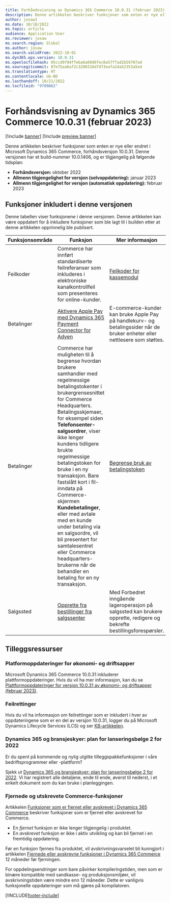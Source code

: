 ```yaml
---
title: Forhåndsvisning av Dynamics 365 Commerce 10.0.31 (februar 2023)
description: Denne artikkelen beskriver funksjoner som enten er nye eller endret i Microsoft Dynamics 365 Commerce 10.0.31.
author: josaw1
ms.date: 10/18/2022
ms.topic: article
audience: Application User
ms.reviewer: josaw
ms.search.region: Global
ms.author: josaw
ms.search.validFrom: 2022-10-01
ms.dyn365.ops.version: 10.0.31
ms.openlocfilehash: 05ccd9794ffeba6a09d6fec0a57ffad2b59707ad
ms.sourcegitcommit: 87e75aa6af2c3280316d7d73eafa14a52353a5e4
ms.translationtype: HT
ms.contentlocale: nb-NO
ms.lasthandoff: 10/21/2022
ms.locfileid: "9709862"
---
```

# <a name="preview-of-dynamics-365-commerce-10031-february-2023"></a>Forhåndsvisning av Dynamics 365 Commerce 10.0.31 (februar 2023)

[!include [banner](../includes/banner.md)]
[!include [preview banner](../includes/preview-banner.md)]

Denne artikkelen beskriver funksjoner som enten er nye eller endret i Microsoft Dynamics 365 Commerce, forhåndsversjon 10.0.31. Denne versjonen har et build-nummer 10.0.1406, og er tilgjengelig på følgende tidsplan:

- **Forhåndsversjon:** oktober 2022
- **Allmenn tilgjengelighet for versjon (selvoppdatering):** januar 2023
- **Allmenn tilgjengelighet for versjon (automatisk oppdatering):** februar 2023

## <a name="features-included-in-this-release"></a>Funksjoner inkludert i denne versjonen

Denne tabellen viser funksjonene i denne versjonen. Denne artikkelen kan være oppdatert for å inkludere funksjoner som ble lagt til i builden etter at denne artikkelen opprinnelig ble publisert.

| Funksjonsområde | Funksjon | Mer informasjon | Aktivert av   |
|---|---|---|---|
| Feilkoder | Commerce har innført standardiserte feilreferanser som inkluderes i elektroniske kanalkontrollfeil som presenteres for online-kunder.| [Feilkoder for kassemodul](../checkout-module-error-codes.md)  | Aktivert som standard |
| Betalinger | [Aktivere Apple Pay med Dynamics 365 Payment Connector for Adyen](/dynamics365-release-plan/2022wave2/commerce/dynamics365-commerce/enable-apple-pay-dynamics-365-payment-connector-adyen)  | E-commerce-kunder kan bruke Apple Pay på handlekurv- og betalingssider når de bruker enheter eller nettlesere som støttes. | Valg for utvikler |
| Betalinger  |  Commerce har muligheten til å begrense hvordan brukere samhandler med regelmessige betalingstokenter i brukergrensesnittet for Commerce Headquarters. Betalingsskjemaer, for eksempel siden **Telefonsenter-salgsordrer**, viser ikke lenger kundens tidligere brukte regelmessige betalingstoken for bruke i en ny transaksjon. Bare fastslått kort i fil-inndata på Commerce-skjermen **Kundebetalinger**, eller med avtale med en kunde under betaling via en salgsordre, vil bli presentert for samtalesentret eller Commerce headquarters-brukerne når de behandler en betaling for en ny transaksjon. | [Begrense bruk av betalingstoken](../dev-itpro/limit-token-usage.md)  |  Funksjonsbehandling<p>*Begrens bruk av betalingstoken til ordrekontekst*  |
| Salgssted | [Opprette fra bestillinger fra salgssenter](/dynamics365-release-plan/2022wave2/commerce/dynamics365-commerce/create-purchase-orders-pos)  |  Med Forbedret inngående lageroperasjon på salgssted kan brukere opprette, redigere og bekrefte bestillingsforespørsler. |  Funksjonsbehandling<p>*Mulighet til å opprette bestillingsforespørsel på salgsstedet*   |



## <a name="additional-resources"></a>Tilleggsressurser

### <a name="platform-updates-for-finance-and-operations-apps"></a>Platformoppdateringer for økonomi- og driftsapper

Microsoft Dynamics 365 Commerce 10.0.31 inkluderer plattformoppdateringer. Hvis du vil ha mer informasjon, kan du se [Plattformoppdateringer for versjon 10.0.31 av økonomi- og driftsapper (februar 2023)](../../fin-ops-core/dev-itpro/get-started/whats-new-platform-updates-10-0-31.md). 
  

### <a name="bug-fixes"></a>Feilrettinger

Hvis du vil ha informasjon om feilrettinger som er inkludert i hver av oppdateringene som er en del av versjon 10.0.31, logger du på Microsoft Dynamics Lifecycle Services (LCS) og ser [KB-artikkelen](https://fix.lcs.dynamics.com/Issue/Details?bugId=758525).

### <a name="dynamics-365-and-industry-clouds-2022-release-wave-2-plan"></a>Dynamics 365 og bransjeskyer: plan for lanseringsbølge 2 for 2022

Er du spent på kommende og nylig utgitte tilleggspakkefunksjoner i våre bedriftsprogrammer eller -plattform?

Sjekk ut [Dynamics 365 og bransjeskyer: plan for lanseringsbølge 2 for 2022](/dynamics365-release-plan/2022wave2/). Vi har registrert alle detaljene, ende til ende, øverst til nederst, i et enkelt dokument som du kan bruke i planleggingen.

### <a name="removed-and-deprecated-commerce-features"></a>Fjernede og utskrevete Commerce-funksjoner

Artikkelen [Funksjoner som er fjernet eller avskrevet i Dynamics 365 Commerce](removed-deprecated-features-commerce.md) beskriver funksjoner som er fjernet eller avskrevet for Commerce.

- En *fjernet* funksjon er ikke lenger tilgjengelig i produktet.
- En *avskrevet* funksjon er ikke i aktiv utvikling og kan bli fjernet i en fremtidig oppdatering.

Før en funksjon fjernes fra produktet, vil avskrivningsvarselet bli kunngjort i artikkelen [Fjernede eller avskrevne funksjoner i Dynamics 365 Commerce](removed-deprecated-features-commerce.md) 12 måneder før fjerningen.


For oppdelingsendringer som bare påvirker kompileringstiden, men som er binære kompatible med sandkasse- og produksjonsmiljøer, vil avskrivningstiden være mindre enn 12 måneder. Dette er vanligvis funksjonelle oppdateringer som må gjøres på kompilatoren.

[!INCLUDE[footer-include](../../includes/footer-banner.md)]
